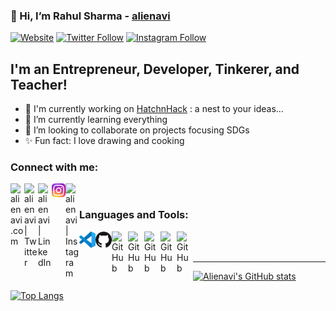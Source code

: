 ### 👋 Hi, I’m Rahul Sharma - [alienavi][github_profile]

[![Website](https://img.shields.io/website?label=alienavi.com&style=for-the-badge&url=https%3A%2F%2Falienavi.com)](https://alienavi.com)
[![Twitter Follow](https://img.shields.io/twitter/follow/alienavi?color=1DA1F2&logo=twitter&style=for-the-badge)](https://twitter.com/intent/follow?original_referer=https%3A%2F%2Fgithub.com%2Falienavi&screen_name=hnhfounder)
[![Instagram Follow](https://img.shields.io/badge/alienavi-E4405F?style=for-the-badge&logo=instagram&logoColor=white)](https://instagram.com/hnhfounder)

## I'm an Entrepreneur, Developer, Tinkerer, and Teacher!
- 🏢 I'm currently working on [HatchnHack][work_web] : a nest to your ideas...
- 🌱 I’m currently learning everything
- 💞️ I’m looking to collaborate on projects focusing SDGs
- ✨ Fun fact: I love drawing and cooking

### Connect with me:
[<img align="left" alt="alienavi.com" width="22px" src="https://cdn2.iconfinder.com/data/icons/whcompare-isometric-web-hosting-servers/50/connected-globe-1024.png" />][website]
[<img align="left" alt="alienavi | Twitter" width="22px" src="https://cdn1.iconfinder.com/data/icons/logotypes/32/square-twitter-1024.png" />][twitter]
[<img align="left" alt="alienavi | LinkedIn" width="22px" src="https://cdn2.iconfinder.com/data/icons/social-media-2285/512/1_Linkedin_unofficial_colored_svg-1024.png" />][linkedin]
[<img align="left" alt="alienavi | Instagram" width="22px" src="https://raw.githubusercontent.com/wle8300/instagram-logo/master/logo.svg" />][instagram]
[<img align="left" alt="alienavi | Instagram" width="22px" src="https://cdn4.iconfinder.com/data/icons/social-media-and-logos-11/32/Logo_Gmail_envelope_letter_email-1024.png" />][mail]

<br />

### Languages and Tools:
<img align="left" alt="Visual Studio Code" width="26px" src="https://raw.githubusercontent.com/github/explore/80688e429a7d4ef2fca1e82350fe8e3517d3494d/topics/visual-studio-code/visual-studio-code.png" />
<img align="left" alt="GitHub" width="26px" src="https://raw.githubusercontent.com/github/explore/78df643247d429f6cc873026c0622819ad797942/topics/github/github.png" />
<img align="left" alt="GitHub" width="26px" src="https://cdn4.iconfinder.com/data/icons/logos-brands-in-colors/404/c_logo-1024.png" />
<img align="left" alt="GitHub" width="26px" src="https://cdn.arduino.cc/header-footer/prod/assets/favicon-arduino/favicon.ico" />
<img align="left" alt="GitHub" width="26px" src="https://www.python.org/static/favicon.ico" />
<img align="left" alt="GitHub" width="26px" src="https://www.nginx.com/wp-content/uploads/2019/10/favicon-64x46.ico" />
<img align="left" alt="GitHub" width="26px" src="https://cdn.shopify.com/static/shopify-favicon.png" />

<br />
<br />

--- 

[![Alienavi's GitHub stats](https://github-readme-stats.vercel.app/api?username=alienavi&show_icons=true&hide_border=true&theme=shades-of-purple&count_private=true)](https://github.com/alienavi/github-readme-stats)

[![Top Langs](https://github-readme-stats.vercel.app/api/top-langs/?username=alienavi&show_icons=true&hide_border=true&theme=shades-of-purple)](https://github.com/alienavi/github-readme-stats)

<!---
alienavi/alienavi is a ✨ special ✨ repository because its `README.md` (this file) appears on your GitHub profile.
You can click the Preview link to take a look at your changes.
--->

[github_profile]: https://github.com/alienavi
[work_web]: https://hatchnhack.com
[website]: https://alienavi.com
[twitter]: https://twitter.com/hnhfounder
[linkedin]: https://linkedin.com/in/hnhfounder
[instagram]: https://instagram.com/hnhfounder
[mail]: mailto:rahul@hatchnhack.com
